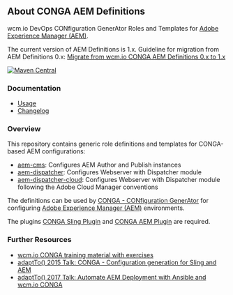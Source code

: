 ## About CONGA AEM Definitions

wcm.io DevOps CONfiguration GenerAtor Roles and Templates for [Adobe Experience Manager (AEM)][aem].

The current version of AEM Definitions is 1.x. Guideline for migration from AEM Definitions 0.x: [Migrate from wcm.io CONGA AEM Definitions 0.x to 1.x][aem-definitions-migration]

[![Maven Central](https://maven-badges.herokuapp.com/maven-central/io.wcm.devops.conga.definitions/io.wcm.devops.conga.definitions.aem/badge.svg)](https://maven-badges.herokuapp.com/maven-central/io.wcm.devops.conga.definitions/io.wcm.devops.conga.definitions.aem)


### Documentation

* [Usage][usage]
* [Changelog][changelog]


### Overview

This repository contains generic role definitions and templates for CONGA-based AEM configurations:

* [aem-cms][role-aem-cms]: Configures AEM Author and Publish instances
* [aem-dispatcher][role-aem-dispatcher]: Configures Webserver with Dispatcher module
* [aem-dispatcher-cloud][role-aem-dispatcher-cloud]: Configures Webserver with Dispatcher module following the Adobe Cloud Manager conventions

The definitions can be used by [CONGA - CONfiguration GenerAtor][conga] for configuring [Adobe Experience Manager (AEM)][aem] environments.

The plugins [CONGA Sling Plugin][conga-sling] and [CONGA AEM Plugin][conga-aem] are required.


### Further Resources

* [wcm.io CONGA training material with exercises](https://training.wcm.io/conga/)
* [adaptTo() 2015 Talk: CONGA - Configuration generation for Sling and AEM](https://adapt.to/2015/en/schedule/conga---configuration-generation-for-sling-and-aem.html)
* [adaptTo() 2017 Talk: Automate AEM Deployment with Ansible and wcm.io CONGA](https://adapt.to/2017/en/schedule/automate-aem-deployment-with-ansible-and-wcm-io-conga.html)



[usage]: usage.html
[changelog]: changes-report.html
[conga]: https://devops.wcm.io/conga/
[conga-sling]: https://devops.wcm.io/conga/plugins/sling/
[conga-aem]: https://devops.wcm.io/conga/plugins/aem/
[aem]: http://www.adobe.com/solutions/web-experience-management.html
[aem-definitions-migration]: https://wcm-io.atlassian.net/wiki/x/AQDRAw
[role-aem-cms]: https://github.com/wcm-io-devops/conga-aem-definitions/blob/develop/conga-aem-definitions/src/main/roles/aem-cms.yaml
[role-aem-dispatcher]: https://github.com/wcm-io-devops/conga-aem-definitions/blob/develop/conga-aem-definitions/src/main/roles/aem-dispatcher.yaml
[role-aem-dispatcher-cloud]: https://github.com/wcm-io-devops/conga-aem-definitions/blob/develop/conga-aem-definitions/src/main/roles/aem-dispatcher-cloud.yaml
